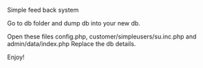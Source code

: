 Simple feed back system

Go to db folder and dump db into your new db.

Open these files config.php, customer/simpleusers/su.inc.php and admin/data/index.php
Replace the db details.

Enjoy!
